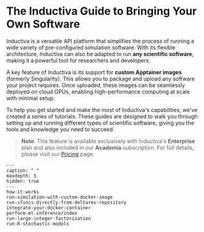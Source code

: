 # The Inductiva Guide to Bringing Your Own Software
Inductiva is a versatile API platform that simplifies the process of running a wide variety of pre-configured simulation software. With its flexible architecture, Inductiva can also be adapted to run **any scientific software**, making it a powerful tool for researchers and developers.

A key feature of Inductiva is its support for **custom Apptainer images** (formerly Singularity). This allows you to package and upload any software your project requires. Once uploaded, these images can be seamlessly deployed on cloud GPUs, enabling high-performance computing at scale with minimal setup. 

To help you get started and make the most of Inductiva's capabilities, we've created a series of tutorials. These guides are designed to walk you through setting up and running different types of scientific software, giving you the tools and knowledge you need to succeed.

> **Note**: This feature is available exclusively with Inductiva's **Enterprise** 
plan and also included in our **Academia** subscription. For full details, 
please visit our [Pricing](https://inductiva.ai/pricing) page.

```{toctree}
---
caption: " "
maxdepth: 5
hidden: true
---
how-it-works
run-simulation-with-custom-docker-image
run-sfincs-directly-from-deltares-repository
integrate-your-docker-container
perform-ml-inference/index
run-large-integer-factorization
run-R-stochastic-models
```
